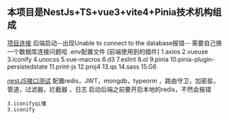 <!--
 * @Author: LaurenBerrys 949154547@qq.com
 * @Date: 2023-02-09 19:07:23
 * @LastEditTime: 2023-04-20 16:58:27
 * @Description: 
-->
## 本项目是NestJs+TS+vue3+vite4+Pinia技术机构组成
[项目连接](https://github.com/supercode-peter/nestjs-ts-vue3-vite.git)
 后端启动--出现Unable to connect to the database报错--
   需要自己换一个数据库连接问题哈
   .env配置文件
[前端使用到的插件] 
    1.axios
    2.vueuse
    3.iconify
    4.unocss
    5.vue-macros
    6.d3
    7.eslint
    8.ol
    9.pinia
    10.pinia-plugin-persistedstate
    11.print-js
    12.proj4
    13.qs
    14.sass
    15.G6
     

[nestJS接口测试](https://www.apifox.cn/apidoc/shared-8378cce8-494a-4d31-8cb5-00a8a22832c8)
 配置redis，JWT，mongdb，typeorm ，路由守卫，加密盐，管道，过滤器，拦截器 ，日志
 启动后端之前要开启本地的redis，不然会报错

    3.iconifyqi懂
    3.iconify
